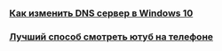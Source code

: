 ### [Как изменить DNS сервер в Windows 10](https://github.com/censorliber/censor/blob/main/dns.md)

### [Лучший способ смотреть ютуб на телефоне](https://github.com/censorliber/censor/blob/main/bravenewpipe.md)

